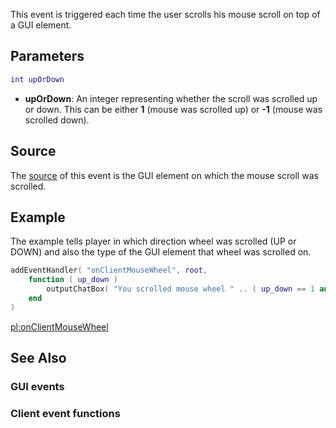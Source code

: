 This event is triggered each time the user scrolls his mouse scroll on top of a GUI element.

Parameters
----------

``` lua
int upOrDown
```

-   **upOrDown**: An integer representing whether the scroll was scrolled up or down. This can be either **1** (mouse was scrolled up) or **-1** (mouse was scrolled down).

Source
------

The [source](/event_system#Event_source.md "wikilink") of this event is the GUI element on which the mouse scroll was scrolled.

Example
-------

The example tells player in which direction wheel was scrolled (UP or DOWN) and also the type of the GUI element that wheel was scrolled on.

``` lua
addEventHandler( "onClientMouseWheel", root,
    function ( up_down )
        outputChatBox( "You scrolled mouse wheel " .. ( up_down == 1 and "UP" or "DOWN" ) .. " on " .. getElementType( source ) )
    end
)
```

[pl:onClientMouseWheel](/pl:onClientMouseWheel.md "wikilink")

See Also
--------

### GUI events

### Client event functions
